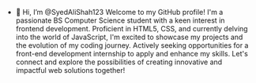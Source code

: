 - 👋 Hi, I’m @SyedAliShah123
Welcome to my GitHub profile! I'm a passionate BS Computer Science student with a keen interest in frontend development.
 Proficient in HTML5, CSS, and currently delving into the world of JavaScript,
I'm excited to showcase my projects and the evolution of my coding journey.
Actively seeking opportunities for a front-end development internship to apply and enhance my skills.
Let's connect and explore the possibilities of creating innovative and impactful web solutions together!


